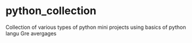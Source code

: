 # python_collection
Collection of various types of python mini projects using basics of python langu
Gre avergages 
